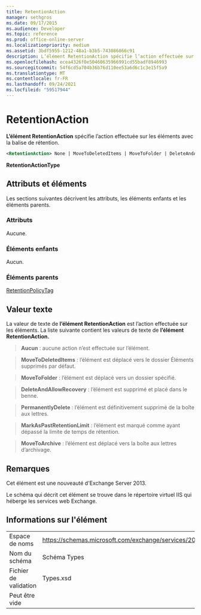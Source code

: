 ```yaml
---
title: RetentionAction
manager: sethgros
ms.date: 09/17/2015
ms.audience: Developer
ms.topic: reference
ms.prod: office-online-server
ms.localizationpriority: medium
ms.assetid: 3bdf5955-1212-48a1-b3b5-743086866c91
description: L’élément RetentionAction spécifie l’action effectuée sur les éléments avec la balise de rétention.
ms.openlocfilehash: ecea4326f0e50460635966991cd55badf8946993
ms.sourcegitcommit: 54f6cd5a704b36b76d110ee53a6d6c1c3e15f5a9
ms.translationtype: MT
ms.contentlocale: fr-FR
ms.lasthandoff: 09/24/2021
ms.locfileid: "59517944"
---
```

# <a name="retentionaction"></a>RetentionAction

**L’élément RetentionAction** spécifie l’action effectuée sur les éléments avec la balise de rétention. 
  
```XML
<RetentionAction> None | MoveToDeletedItems | MoveToFolder | DeleteAndAllowRecovery | PermanentlyDelete | MarkAsPastRetentionLimit | MoveToArchive <RetentionAction>
```

 **RetentionActionType**
## <a name="attributes-and-elements"></a>Attributs et éléments

Les sections suivantes décrivent les attributs, les éléments enfants et les éléments parents.
  
### <a name="attributes"></a>Attributs

Aucune.
  
### <a name="child-elements"></a>Éléments enfants

Aucun.
  
### <a name="parent-elements"></a>Éléments parents

[RetentionPolicyTag](retentionpolicytag.md)
  
## <a name="text-value"></a>Valeur texte

La valeur de texte de **l’élément RetentionAction** est l’action effectuée sur les éléments. La liste suivante contient les valeurs de texte de **l’élément RetentionAction.** 
  
> **Aucun** : aucune action n’est effectuée sur l’élément. 
    
> **MoveToDeletedItems** : l’élément est déplacé vers le dossier Éléments supprimés par défaut. 
    
> **MoveToFolder** : l’élément est déplacé vers un dossier spécifié. 
    
> **DeleteAndAllowRecovery** : l’élément est supprimé et placé dans le benne. 
    
> **PermanentlyDelete** : l’élément est définitivement supprimé de la boîte aux lettres. 
    
> **MarkAsPastRetentionLimit** : l’élément est marqué comme ayant dépassé la limite de temps de rétention. 
    
> **MoveToArchive** : l’élément est déplacé vers la boîte aux lettres d’archivage. 
    
## <a name="remarks"></a>Remarques

Cet élément est une nouveauté d'Exchange Server 2013.
  
Le schéma qui décrit cet élément se trouve dans le répertoire virtuel IIS qui héberge les services web Exchange.
  
## <a name="element-information"></a>Informations sur l'élément

|||
|:-----|:-----|
|Espace de noms  <br/> |https://schemas.microsoft.com/exchange/services/2006/types  <br/> |
|Nom du schéma  <br/> |Schéma Types  <br/> |
|Fichier de validation  <br/> |Types.xsd  <br/> |
|Peut être vide  <br/> ||
   

